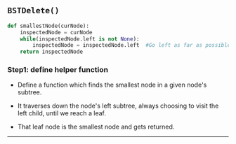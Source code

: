 <!--{type:code steps 1}-->
<!--{title:`BSTDelete()`}-->
## `BSTDelete()`
```Python
def smallestNode(curNode):
    inspectedNode = curNode
    while(inspectedNode.left is not None):
        inspectedNode = inspectedNode.left  #Go left as far as possible
    return inspectedNode
```
### Step1: define helper function
* Define a function which finds the smallest node in a given node's subtree. 

* It traverses down the node's left subtree, always choosing to visit the left child, until we reach a leaf.

* That leaf node is the smallest node and gets returned.

-----------------------------------------------------------------------------------------------------

[for speaker]: <> (Due to the various cases when deleting a BST node, the `BSTDelete` function is a little more complex than `BSTSearch` and `BSTInsert`. However, don't be intimidated by the code; make certain you understand the process of deleting a node, because the code simply follows that logic. Let's take a look:)

[for speaker]: <> (This is a helper function which will allows us to find the smallest node in a given node's subtree. The process is simple. We simply traverse down the node's left subtree, always choosing to visit the left child, until we reach a leaf. That leaf node is the smallest node and gets returned. As you can tell, we are chooisng the in-order predecessor node as our replacement in this code implementation.)